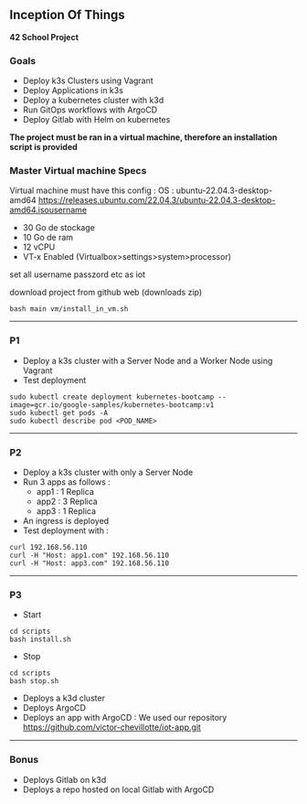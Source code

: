 ## Inception Of Things

__42 School Project__  

### Goals

- Deploy k3s Clusters using Vagrant
- Deploy Applications in k3s
- Deploy a kubernetes cluster with k3d
- Run GitOps workflows with ArgoCD
- Deploy Gitlab with Helm on kubernetes

**The project must be ran in a virtual machine, therefore an installation script is provided**  


### Master Virtual machine Specs

Virtual machine must have this config :
OS : ubuntu-22.04.3-desktop-amd64
https://releases.ubuntu.com/22.04.3/ubuntu-22.04.3-desktop-amd64.isousername 

- 30 Go de stockage
- 10 Go de ram
- 12 vCPU
- VT-x Enabled (Virtualbox>settings>system>processor)

set all username passzord etc as iot

download project from github web (downloads zip)
```
bash main vm/install_in_vm.sh
```

---
### P1

- Deploy a k3s cluster with a Server Node and a Worker Node using Vagrant 
- Test deployment
```
sudo kubectl create deployment kubernetes-bootcamp --image=gcr.io/google-samples/kubernetes-bootcamp:v1
sudo kubectl get pods -A
sudo kubectl describe pod <POD_NAME>
```

---
### P2

- Deploy a k3s cluster with only a Server Node
- Run 3 apps as follows :
    - app1 : 1 Replica
    - app2 : 3 Replica
    - app3 : 1 Replica
- An ingress is deployed
- Test deployment with :
```
curl 192.168.56.110
curl -H "Host: app1.com" 192.168.56.110
curl -H "Host: app3.com" 192.168.56.110
```

---
### P3

- Start 
```
cd scripts
bash install.sh
```
- Stop
```
cd scripts
bash stop.sh
```

- Deploys a k3d cluster 
- Deploys ArgoCD 
- Deploys an app with ArgoCD : We used our repository https://github.com/victor-chevillotte/iot-app.git


---
### Bonus

- Deploys Gitlab on k3d
- Deploys a repo hosted on local Gitlab with ArgoCD
